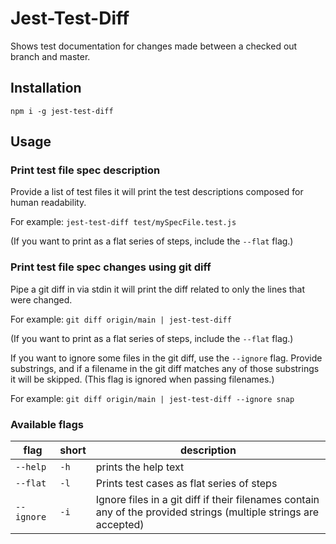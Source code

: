 # Jest-Test-Diff

Shows test documentation for changes made between a checked out branch and master.

## Installation

`npm i -g jest-test-diff`

## Usage

### Print test file spec description

Provide a list of test files it will print the test descriptions composed for human readability.

For example: `jest-test-diff test/mySpecFile.test.js`

(If you want to print as a flat series of steps, include the `--flat` flag.)

### Print test file spec changes using git diff

Pipe a git diff in via stdin it will print the diff related to only the lines that were changed.

For example: `git diff origin/main | jest-test-diff`

(If you want to print as a flat series of steps, include the `--flat` flag.)

If you want to ignore some files in the git diff, use the `--ignore` flag. Provide substrings, and if a filename in the git diff matches any of those substrings it will be skipped.
(This flag is ignored when passing filenames.)

For example: `git diff origin/main | jest-test-diff --ignore snap`

### Available flags
| flag  | short | description |
| ---------- | ----- | ------------- |
| `--help` | `-h` | prints the help text  |
| `--flat` | `-l`  | Prints test cases as flat series of steps  |
| `--ignore` | `-i`  | Ignore files in a git diff if their filenames contain any of the provided strings (multiple strings are accepted) |
